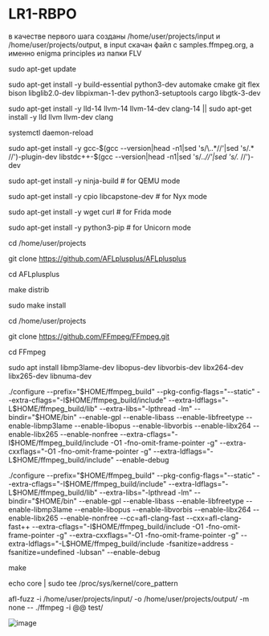 # LR1-RBPO

в качестве первого шага созданы /home/user/projects/input и /home/user/projects/output, в input скачан файл с samples.ffmpeg.org, а именно enigma principles из папки FLV

sudo apt-get update

sudo apt-get install -y build-essential python3-dev automake cmake git flex bison libglib2.0-dev libpixman-1-dev python3-setuptools cargo libgtk-3-dev

sudo apt-get install -y lld-14 llvm-14 llvm-14-dev clang-14 || sudo apt-get install -y lld llvm llvm-dev clang

systemctl daemon-reload

sudo apt-get install -y gcc-$(gcc --version|head -n1|sed 's/\..*//'|sed 's/.* //')-plugin-dev libstdc++-$(gcc --version|head -n1|sed 's/\..*//'|sed 's/.* //')-dev

sudo apt-get install -y ninja-build # for QEMU mode

sudo apt-get install -y cpio libcapstone-dev # for Nyx mode

sudo apt-get install -y wget curl # for Frida mode

sudo apt-get install -y python3-pip # for Unicorn mode

cd /home/user/projects

git clone https://github.com/AFLplusplus/AFLplusplus

cd AFLplusplus

make distrib

sudo make install

cd /home/user/projects

git clone https://github.com/FFmpeg/FFmpeg.git

cd FFmpeg

sudo apt install libmp3lame-dev libopus-dev libvorbis-dev libx264-dev libx265-dev libnuma-dev

./configure --prefix="$HOME/ffmpeg_build" --pkg-config-flags="--static" --extra-cflags="-I$HOME/ffmpeg_build/include" --extra-ldflags="-L$HOME/ffmpeg_build/lib" --extra-libs="-lpthread -lm" --bindir="$HOME/bin" --enable-gpl --enable-libass --enable-libfreetype --enable-libmp3lame --enable-libopus --enable-libvorbis --enable-libx264 --enable-libx265 --enable-nonfree --extra-cflags="-I$HOME/ffmpeg_build/include -O1 -fno-omit-frame-pointer -g" --extra-cxxflags="-O1 -fno-omit-frame-pointer -g" --extra-ldflags="-L$HOME/ffmpeg_build/include" --enable-debug

./configure --prefix="$HOME/ffmpeg_build" --pkg-config-flags="--static" --extra-cflags="-I$HOME/ffmpeg_build/include" --extra-ldflags="-L$HOME/ffmpeg_build/lib" --extra-libs="-lpthread -lm" --bindir="$HOME/bin" --enable-gpl --enable-libass --enable-libfreetype --enable-libmp3lame --enable-libopus --enable-libvorbis --enable-libx264 --enable-libx265 --enable-nonfree --cc=afl-clang-fast --cxx=afl-clang-fast++ --extra-cflags="-I$HOME/ffmpeg_build/include -O1 -fno-omit-frame-pointer -g" --extra-cxxflags="-O1 -fno-omit-frame-pointer -g" --extra-ldflags="-L$HOME/ffmpeg_build/include -fsanitize=address -fsanitize=undefined -lubsan" --enable-debug

make

echo core | sudo tee /proc/sys/kernel/core_pattern

afl-fuzz -i /home/user/projects/input/ -o /home/user/projects/output/ -m none -- ./ffmpeg -i @@ test/

![image](https://github.com/user-attachments/assets/b23f242d-c9ab-406b-a296-091af87a1114)
